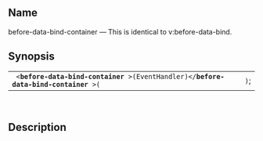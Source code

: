 <div id="vc_before_data_bind_container" class="refentry">

<div class="titlepage">

</div>

<div class="refnamediv">

## Name

before-data-bind-container — This is identical to v:before-data-bind.

</div>

<div class="refsynopsisdiv">

## Synopsis

<div id="vc_syn_before_data_bind_container" class="funcsynopsis">

|                                                                                               |      |
|-----------------------------------------------------------------------------------------------|------|
| ` <`**`before-data-bind-container`**` >(EventHandler)</`**`before-data-bind-container`**` >(` | `)`; |

<div class="funcprototype-spacer">

 

</div>

</div>

</div>

<div id="vc_desc_before_data_bind_container" class="refsect1">

## Description

</div>

</div>
